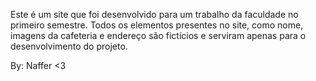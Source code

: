 Este é um site que foi desenvolvido para um trabalho da faculdade no primeiro semestre. Todos os elementos presentes no site, como nome, imagens da cafeteria e endereço são fictícios e serviram apenas para o desenvolvimento do projeto.

By: Naffer <3
